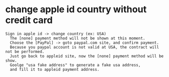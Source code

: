 # change apple id country without credit card
	Sign in apple id -> change country (ex: USA)
	  The [none] payment method will not be shown at this moment.
	  Choose the [PayPal] -> goto paypal.com site, and confirm payment.
	  Because you paypal account is not valid at USA, the contract will not be performed.
	  Just go back to appleid site, now the [none] payment method will be show.
	  Goolge "usa fake address" to generate a fake usa address, 
	  and fill it to appleid payment address.
